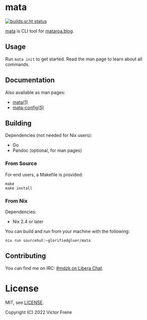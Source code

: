 # mata

[![builds.sr.ht status](https://builds.sr.ht/~glorifiedgluer/mata.svg)](https://builds.sr.ht/~glorifiedgluer/mata?)

[mata](https://git.sr.ht/~glorifiedgluer/mata) is CLI tool for [mataroa.blog](https://mataroa.blog).

## Usage

Run `mata init` to get started. Read the man page to learn about all commands.

## Documentation

Also available as man pages:

- [mata(1)](https://git.sr.ht/~glorifiedgluer/mata/tree/master/item/doc/mata.1.scd)
- [mata-config(5)](https://git.sr.ht/~glorifiedgluer/mata/tree/master/item/doc/mata-config.5.scd)

## Building

Dependencies (not needed for Nix users):

- Go
- Pandoc (optional, for man pages)

### From Source

For end users, a Makefile is provided:

```
make
make install
```

### From Nix

Dependencies:

- Nix 2.4 or later

You can build and run from your machine with the following:

```
nix run sourcehut:~glorifiedgluer/mata
```

## Contributing

You can find me on IRC: [#mdzk on Libera Chat](ircs://irc.libera.chat/#mdzk).

# License

MIT, see [LICENSE](https://git.sr.ht/~glorifiedgluer/mata/tree/master/LICENSE).

Copyright (C) 2022 Victor Freire
